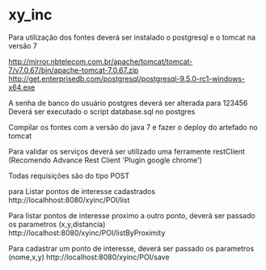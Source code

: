 # xy_inc

Para utilização dos fontes deverá ser instalado o postgresql e o tomcat na versão 7

http://mirror.nbtelecom.com.br/apache/tomcat/tomcat-7/v7.0.67/bin/apache-tomcat-7.0.67.zip
http://get.enterprisedb.com/postgresql/postgresql-9.5.0-rc1-windows-x64.exe

A senha de banco do usuário postgres deverá ser alterada para 123456
Deverá ser executado o script database.sql no postgres

Compilar os fontes com a versão do java 7 e fazer o deploy do artefado no tomcat


Para validar os serviços deverá ser utilizado uma ferramente restClient (Recomendo Advance Rest Client 'Plugin google chrome')

Todas requisições são do tipo POST

para Listar pontos de interesse cadastrados
http://localhhost:8080/xyinc/POI/list

Para listar pontos de interesse proximo a outro ponto, deverá ser passado os parametros (x,y,distancia)
http://localhost:8080/xyinc/POI/listByProximity

Para cadastrar um ponto de interesse, deverá ser passado os parametros (nome,x,y)
http://localhost:8080/xyinc/POI/save
